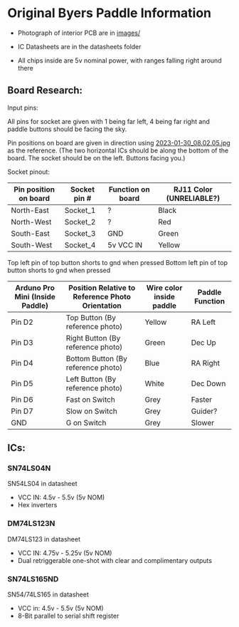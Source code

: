 # Original Byers Paddle Information

* Photograph of interior PCB are in [images/](images/)

* IC Datasheets are in the datasheets folder

* All chips inside are 5v nominal power, with ranges falling right around there

## Board Research:

Input pins:

All pins for socket are given with 1 being far left, 4 being far right and paddle buttons should be facing the sky.

Pin positions on board are given in direction using [2023-01-30_08.02.05.jpg](images/2023-01-30_08.02.05.jpg) as the reference. (The two horizontal ICs should be along the bottom of the board. The socket should be on the left. Buttons facing you.)

Socket pinout:

| Pin position on board | Socket pin # | Function on board | RJ11 Color (UNRELIABLE?) |
| --------------------- | ------------ | ----------------- | ------------------------ |
| North-East            | Socket_1     | ?                 | Black                    |
| North-West            | Socket_2     | ?                 | Red                      |
| South-East            | Socket_3     | GND               | Green                    |
| South-West            | Socket_4     | 5v VCC IN         | Yellow                   |

Top left pin of top button shorts to gnd when pressed
Bottom left pin of top button shorts to gnd when pressed

| Arduno Pro Mini (Inside Paddle) | Position Relative to Reference Photo Orientation | Wire color inside paddle  | Paddle Function |
| ------------------------------- | ------------------------------------------------ | ------------------------- | --------------- |
| Pin D2                          | Top Button (By reference photo)                  | Yellow                    | RA Left         |
| Pin D3                          | Right Button (By reference photo)                | Green                     | Dec Up          |
| Pin D4                          | Bottom Button (By reference photo)               | Blue                      | RA Right        |
| Pin D5                          | Left Button (By reference photo)                 | White                     | Dec Down        |
| Pin D6                          | Fast on Switch                                   | Grey                      | Faster          |
| Pin D7                          | Slow on Switch                                   | Grey                      | Guider?         |
| GND                             | G on Switch                                      | Grey                      | Slower          |

## ICs:

### SN74LS04N

SN54LS04 in datasheet 

* VCC IN: 4.5v - 5.5v (5v NOM)
* Hex inverters

### DM74LS123N

DM74LS123 in datasheet

* VCC IN: 4.75v - 5.25v (5v NOM)
* Dual retriggerable one-shot with clear and complimentary outputs

### SN74LS165ND

SN54/74LS165 in datasheet

* VCC in: 4.5v - 5.5v (5v NOM)
* 8-Bit parallel to serial shift register
